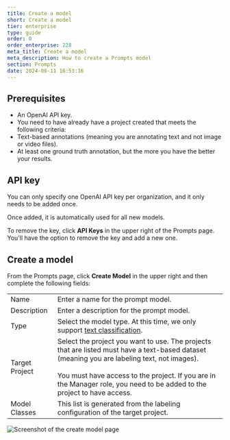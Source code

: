 ```yaml
---
title: Create a model
short: Create a model
tier: enterprise
type: guide
order: 0
order_enterprise: 228
meta_title: Create a model
meta_description: How to create a Prompts model
section: Prompts
date: 2024-06-11 16:53:16
---
```



## Prerequisites

* An OpenAI API key. 
* You need to have already have a project created that meets the following criteria:
* Text-based annotations (meaning you are annotating text and not image or video files). 
* At least one ground truth annotation, but the more you have the better your results. 

## API key

You can only specify one OpenAI API key per organization, and it only needs to be added once. 

Once added, it is automatically used for all new models. 

To remove the key, click **API Keys** in the upper right of the Prompts page. You'll have the option to remove the key and add a new one. 

## Create a model

From the Prompts page, click **Create Model** in the upper right and then complete the following fields:

<div class="noheader rowheader">

| | |
| --- | --- |
| Name | Enter a name for the prompt model. |
| Description | Enter a description for the prompt model.  |
| Type | Select the model type. At this time, we only support [text classification](prompts_overview#Text-classification). |
| Target Project| Select the project you want to use. The projects that are listed must have a text-based dataset (meaning you are labeling text, not images).<br><br>You must have access to the project. If you are in the Manager role, you need to be added to the project to have access.  |
| Model Classes | This list is generated from the labeling configuration of the target project. |

</div>

![Screenshot of the create model page](/images/prompts/model_create.png)